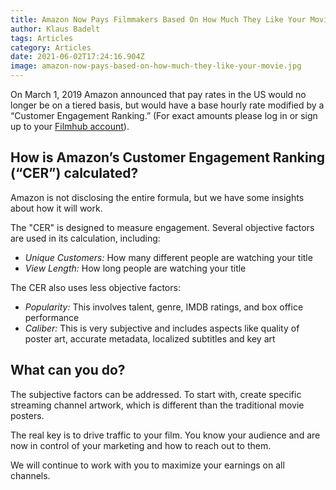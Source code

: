 ```yaml
---
title: Amazon Now Pays Filmmakers Based On How Much They Like Your Movie
author: Klaus Badelt
tags: Articles
category: Articles
date: 2021-06-02T17:24:16.904Z
image: amazon-now-pays-based-on-how-much-they-like-your-movie.jpg
---
```

On March 1, 2019 Amazon announced that pay rates in the US would no longer be on a tiered basis, but would have a base hourly rate modified by a “Customer Engagement Ranking.” (For exact amounts please log in or sign up to your [Filmhub account](https://filmhub.com)).

## How is Amazon’s Customer Engagement Ranking (“CER”) calculated?

Amazon is not disclosing the entire formula, but we have some insights about how it will work.

The "CER" is designed to measure engagement. Several objective factors are used in its calculation, including:

* *Unique Customers:* How many different people are watching your title
* *View Length:* How long people are watching your title

The CER also uses less objective factors:

* *Popularity:* This involves talent, genre, IMDB ratings, and box office performance
* *Caliber:* This is very subjective and includes aspects like quality of poster art, accurate metadata, localized subtitles and key art

## What can you do?

The subjective factors can be addressed. To start with, create specific streaming channel artwork, which is different than the traditional movie posters.

The real key is to drive traffic to your film. You know your audience and are now in control of your marketing and how to reach out to them.

We will continue to work with you to maximize your earnings on all channels.
